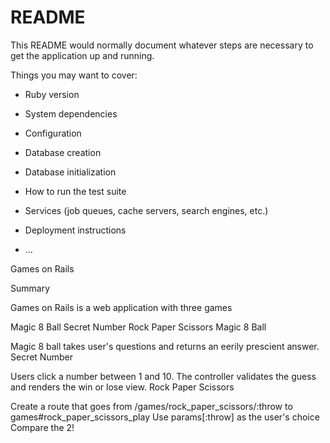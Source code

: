 # README

This README would normally document whatever steps are necessary to get the
application up and running.

Things you may want to cover:

* Ruby version

* System dependencies

* Configuration

* Database creation

* Database initialization

* How to run the test suite

* Services (job queues, cache servers, search engines, etc.)

* Deployment instructions

* ...


Games on Rails

Summary

Games on Rails is a web application with three games

Magic 8 Ball
Secret Number
Rock Paper Scissors
Magic 8 Ball

Magic 8 ball takes user's questions and returns an eerily prescient answer.
Secret Number

Users click a number between 1 and 10. The controller validates the guess and renders the win or lose view.
Rock Paper Scissors

Create a route that goes from /games/rock_paper_scissors/:throw to games#rock_paper_scissors_play
Use params[:throw] as the user's choice
Compare the 2!
